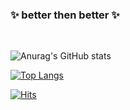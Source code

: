 ### ✨ better then better ✨

<br>

![Anurag's GitHub stats](https://github-readme-stats.vercel.app/api?username=hyun-sseob&show_icons=true&private=true&theme=flag-india&hide_border=true)

[![Top Langs](https://github-readme-stats.vercel.app/api/top-langs/?username=hyun-sseob&layout=compact)](https://github.com/hyun-sseob)


[![Hits](https://hits.seeyoufarm.com/api/count/incr/badge.svg?url=https%3A%2F%2Fgithub.com%2Fhyun-soep&count_bg=%23FF4500&title_bg=%232A2D2E&icon=java.svg&icon_color=%23FFFFFF&title=hits&edge_flat=false)](https://hits.seeyoufarm.com)
